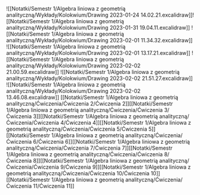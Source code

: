![[Notatki/Semestr 1/Algebra liniowa z geometrią analityczną/Wykłady/Kolokwium/Drawing 2023-01-24 14.02.21.excalidraw]]![[Notatki/Semestr 1/Algebra liniowa z geometrią analityczną/Wykłady/Kolokwium/Drawing 2023-01-31 19.04.11.excalidraw]]
![[Notatki/Semestr 1/Algebra liniowa z geometrią analityczną/Wykłady/Kolokwium/Drawing 2023-02-01 11.34.32.excalidraw]]
![[Notatki/Semestr 1/Algebra liniowa z geometrią analityczną/Wykłady/Kolokwium/Drawing 2023-02-01 13.17.21.excalidraw]]
![[Notatki/Semestr 1/Algebra liniowa z geometrią analityczną/Wykłady/Kolokwium/Drawing 2023-02-02 21.00.59.excalidraw]]
![[Notatki/Semestr 1/Algebra liniowa z geometrią analityczną/Wykłady/Kolokwium/Drawing 2023-02-02 21.51.27.excalidraw]]
![[Notatki/Semestr 1/Algebra liniowa z geometrią analityczną/Wykłady/Kolokwium/Drawing 2023-02-02 13.46.08.excalidraw]]
[[Notatki/Semestr 1/Algebra liniowa z geometrią analityczną/Ćwiczenia/Ćwiczenia 2/Ćwiczenia 2]][[Notatki/Semestr 1/Algebra liniowa z geometrią analityczną/Ćwiczenia/Ćwiczenia 3/Ćwiczenia 3]][[Notatki/Semestr 1/Algebra liniowa z geometrią analityczną/Ćwiczenia/Ćwiczenia 4/Ćwiczenia 4]][[Notatki/Semestr 1/Algebra liniowa z geometrią analityczną/Ćwiczenia/Ćwiczenia 5/Ćwiczenia 5]][[Notatki/Semestr 1/Algebra liniowa z geometrią analityczną/Ćwiczenia/Ćwiczenia 6/Ćwiczenia 6]][[Notatki/Semestr 1/Algebra liniowa z geometrią analityczną/Ćwiczenia/Ćwiczenia 7/Ćwiczenia 7]][[Notatki/Semestr 1/Algebra liniowa z geometrią analityczną/Ćwiczenia/Ćwiczenia 8/Ćwiczenia 8]][[Notatki/Semestr 1/Algebra liniowa z geometrią analityczną/Ćwiczenia/Ćwiczenia 9/Ćwiczenia 9]][[Notatki/Semestr 1/Algebra liniowa z geometrią analityczną/Ćwiczenia/Ćwiczenia 10/Ćwiczenia 10]][[Notatki/Semestr 1/Algebra liniowa z geometrią analityczną/Ćwiczenia/Ćwiczenia 11/Ćwiczenia 11]]